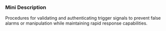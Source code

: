 ### Mini Description

Procedures for validating and authenticating trigger signals to prevent false alarms or manipulation while maintaining rapid response capabilities.
